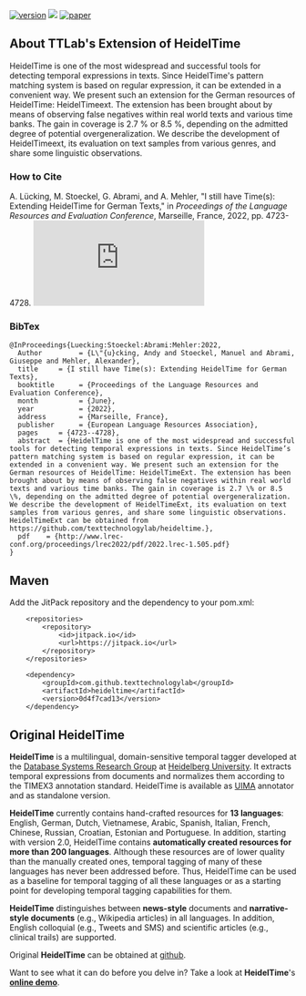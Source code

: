 [![version](https://img.shields.io/github/license/texttechnologylab/heideltime)]()
[![](https://jitpack.io/v/texttechnologylab/heideltime.svg)](https://jitpack.io/#texttechnologylab/heideltime)
[![paper](https://img.shields.io/badge/paper-ACL--anthology-B31B1B.svg)](http://www.lrec-conf.org/proceedings/lrec2022/pdf/2022.lrec-1.505.pdf)

## About TTLab's Extension of HeidelTime
HeidelTime is one of the most widespread and successful tools for detecting temporal expressions in texts. Since HeidelTime's pattern matching system is based on regular expression, it can be extended in a convenient way. We present such an extension for the German resources of HeidelTime: HeidelTimeext. The extension has been brought about by means of observing false negatives within real world texts and various time banks. The gain in coverage is 2.7 % or 8.5 %, depending on the admitted degree of potential overgeneralization. We describe the development of HeidelTimeext, its evaluation on text samples from various genres, and share some linguistic observations.

### How to Cite

 A. Lücking, M. Stoeckel, G. Abrami, and A. Mehler, "I still have Time(s): Extending HeidelTime for German Texts," in *Proceedings of the Language Resources and Evaluation Conference*, Marseille, France, 2022, pp. 4723-4728. 
![[PDF]](http://www.lrec-conf.org/proceedings/lrec2022/pdf/2022.lrec-1.505.pdf)

### BibTex

```
@InProceedings{Luecking:Stoeckel:Abrami:Mehler:2022,
  Author         = {L\"{u}cking, Andy and Stoeckel, Manuel and Abrami, Giuseppe and Mehler, Alexander},
  title     = {I still have Time(s): Extending HeidelTime for German Texts},
  booktitle      = {Proceedings of the Language Resources and Evaluation Conference},
  month          = {June},
  year           = {2022},
  address        = {Marseille, France},
  publisher      = {European Language Resources Association},
  pages     = {4723--4728},
  abstract  = {HeidelTime is one of the most widespread and successful tools for detecting temporal expressions in texts. Since HeidelTime’s pattern matching system is based on regular expression, it can be extended in a convenient way. We present such an extension for the German resources of HeidelTime: HeidelTimeExt. The extension has been brought about by means of observing false negatives within real world texts and various time banks. The gain in coverage is 2.7 \% or 8.5 \%, depending on the admitted degree of potential overgeneralization. We describe the development of HeidelTimeExt, its evaluation on text samples from various genres, and share some linguistic observations. HeidelTimeExt can be obtained from https://github.com/texttechnologylab/heideltime.},
  pdf    = {http://www.lrec-conf.org/proceedings/lrec2022/pdf/2022.lrec-1.505.pdf}
}
```

## Maven

Add the JitPack repository and the dependency to your pom.xml:
```
	<repositories>
		<repository>
		    <id>jitpack.io</id>
		    <url>https://jitpack.io</url>
		</repository>
	</repositories>

	<dependency>
	    <groupId>com.github.texttechnologylab</groupId>
	    <artifactId>heideltime</artifactId>
	    <version>0d4f7cad13</version>
	</dependency>
```


## Original HeidelTime

**HeidelTime** is a multilingual, domain-sensitive temporal tagger developed at the [Database Systems Research Group](http://dbs.ifi.uni-heidelberg.de/) at [Heidelberg University](http://www.uni-heidelberg.de/index_e.html). It extracts temporal expressions from documents and normalizes them according to the TIMEX3 annotation standard. HeidelTime is available as [UIMA](http://uima.apache.org/) annotator and as standalone version.

**HeidelTime** currently contains hand-crafted resources for **13 languages**: English, German, Dutch, Vietnamese, Arabic, Spanish, Italian, French, Chinese, Russian, Croatian, Estonian and Portuguese. In addition, starting with version 2.0, HeidelTime contains **automatically created resources for more than 200 languages**. Although these resources are of lower quality than the manually created ones, temporal tagging of many of these languages has never been addressed before. Thus, HeidelTime can be used as a baseline for temporal tagging of all these languages or as a starting point for developing temporal tagging capabilities for them. 

**HeidelTime** distinguishes between **news-style** documents and **narrative-style documents** (e.g., Wikipedia articles) in all languages. In addition, English colloquial (e.g., Tweets and SMS) and scientific articles (e.g., clinical trails) are supported.

Original **HeidelTime** can be obtained at [github](https://github.com/HeidelTime/heideltime).

Want to see what it can do before you delve in? Take a look at **HeidelTime**'s **[online demo](http://heideltime.ifi.uni-heidelberg.de/heideltime/)**.
